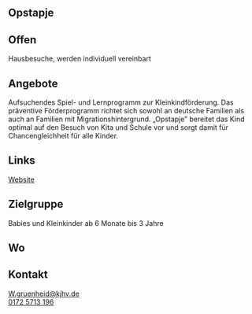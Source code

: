 ## Opstapje

## Offen
Hausbesuche, werden individuell vereinbart

## Angebote
Aufsuchendes Spiel- und Lernprogramm zur Kleinkindförderung. Das präventive Förderprogramm richtet sich sowohl an deutsche Familien als auch an Familien mit Migrationshintergrund. „Opstapje” bereitet das Kind optimal auf den Besuch von Kita und Schule vor und sorgt damit für Chancengleichheit für alle Kinder. 

## Links
<a target="_blank" href="https://www.kjhv.de/opstapje">Website</a>

## Zielgruppe
Babies und Kleinkinder ab 6 Monate bis 3 Jahre

## Wo
<div id="gmap"></div>
<script>window.onload = showMap('Ribnitzerstrasse 1b, 13051 Berlin', 0, 'gmap_mini')</script>

## Kontakt
[W.gruenheid@kjhv.de](mailto:W.gruenheid@kjhv.de)<br>
<a href="tel:+491725713196">0172 5713 196</a><br>


